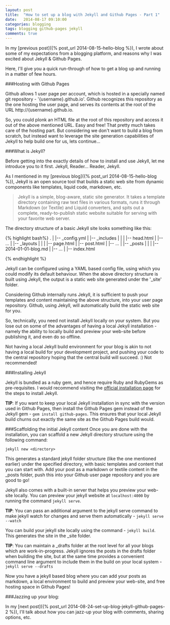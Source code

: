 ```yaml
---
layout: post
title:  "How to set up a blog with Jekyll and Github Pages - Part 1"
date:   2014-08-17 09:10:00
categories: blogging
tags: blogging github-pages jekyll
comments: true
---
```


In my [previous post]({% post_url 2014-08-15-hello-blog %}), I wrote about some of my expectations from a blogging platform, and reasons why I was excited about Jekyll & Github Pages.

Here, I'll give you a quick run-through of how to get a blog up and running in a matter of few hours. <br>

###Hosting with Github Pages

Github allows 1 user page per account, which is hosted in a specially named git repository - '{username}.github.io'. Github recognizes this repository as the one hosting the user page, and serves its contents at the root of the URL http://{username}.github.io.

So, you could plonk an HTML file at the root of this repository and access it out of the above mentioned URL. Easy and free! That pretty much takes care of the hosting part.
But considering we don't want to build a blog from scratch, but instead want to leverage the site generation capabilities of Jekyll to help build one for us, lets continue...

###What is Jekyll?

Before getting into the exactly details of how to install and use Jekyll, let me introduce you to it first. Jekyll, Reader... Reader, Jekyll.

As I mentioned in my [previous blog]({% post_url 2014-08-15-hello-blog %}), Jekyll is an open source tool that builds a static web site from dynamic components like templates, liquid code, markdown, etc.

> Jekyll is a simple, blog-aware, static site generator. It takes a template directory containing raw text files in various formats, runs it through Markdown (or Textile) and Liquid converters, and spits out a complete, ready-to-publish static website suitable for serving with your favorite web server.

The directory structure of a basic Jekyll site looks something like this:

{% highlight bash%}
.
|
|-- _config.yml
|
|-- _includes
|       |
|       |-- head.html
|       |-- ...
|
|-- _layouts
|       |
|       |-- page.html
|       |-- post.html
|       |-- ...
|
|-- _posts
|       |
|       |-- 2014-01-01-blog.md
|       |-- ...
|
|-- index.html

{% endhighlight %}

Jekyll can be configured using a YAML based config file, using which you could modify its default behaviour. When the above directory structure is built using Jekyll, the output is a static web site generated under the '_site' folder.

Considering Github internally runs Jekyll, it is sufficient to push your templates and content maintaining the above structure, into your user page repository. Github, using Jekyll, will automatically build the static web site for you.

So, technically, you need not install Jekyll locally on your system. But you lose out on some of the advantages of having a local Jekyll installation - namely the ability to locally build and preview your web-site before publishing it, and even do so offline.

Not having a local Jekyll build environment for your blog is akin to not having a local build for your development project, and pushing your code to the central repository hoping that the central build will succeed. :) Not recommended!

###Installing Jekyll

Jekyll is bundled as a ruby gem, and hence require Ruby and RubyGems as pre-requisites. I would recommend visiting the [official installation page](http://jekyllrb.com/docs/installation/) for the steps to install Jekyll.

**TIP**: If you want to keep your local Jekyll installation in sync with the version used in Github Pages, then install the Github Pages gem instead of the Jekyll gem - `gem install github-pages`. This ensures that your local Jekyll build churns out exactly the same site as the Github Pages build would.

###Scaffolding the initial Jekyll content
Once you are done with the installation, you can scaffold a new Jekyll directory structure using the following command:

`jekyll new <directory>`

This generates a standard jekyll folder structure (like the one mentioned earlier) under the specified directory, with basic templates and content that you can start with. Add your post as a markdown or textile content in the \_posts folder, push this into your Github user page repository and you are good to go!

Jekyll also comes with a built-in server that helps you preview your web-site locally. You can preview your jekyll website at `localhost:4000` by running the command `jekyll serve`.

**TIP**: You can pass an additional argument to the jekyll serve command to make jekyll watch for changes and serve them automatically - `jekyll serve --watch`

You can build your jekyll site locally using the command - `jekyll build`. This generates the site in the \_site folder.

**TIP**: You can maintain a \_drafts folder at the root level for all your blogs which are work-in-progress. Jekyll ignores the posts in the drafts folder when building the site, but at the same time provides a convenient command line argument to include them in the build on your local system - `jekyll serve --drafts`

Now you have a jekyll based blog where you can add your posts as markdown, a local environment to build and preview your web-site, and free hosting space in Github Pages!

###Jazzing up your blog:

In my [next post]({% post_url 2014-08-24-set-up-blog-jekyll-github-pages-2 %}), I'll talk about how you can jazz-up your blog with comments, sharing options, etc.
